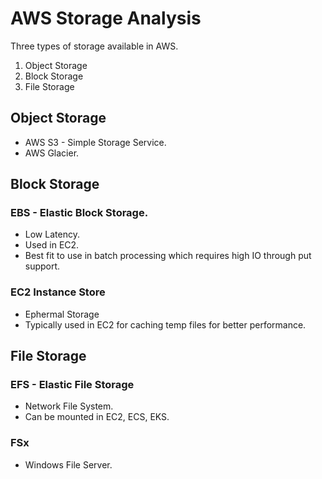 # AWS Storage Analysis

Three types of storage available in AWS. 
1. Object Storage
2. Block Storage
3. File Storage

## Object Storage
* AWS S3 - Simple Storage Service. 
* AWS Glacier.  

## Block Storage
### EBS - Elastic Block Storage.
* Low Latency.
* Used in EC2. 
* Best fit to use in batch processing which requires high IO through put support. 

### EC2 Instance Store
* Ephermal Storage
* Typically used in EC2 for caching temp files for better performance.

## File Storage
### EFS - Elastic File Storage
* Network File System. 
* Can be mounted in EC2, ECS, EKS.

### FSx 
* Windows File Server.